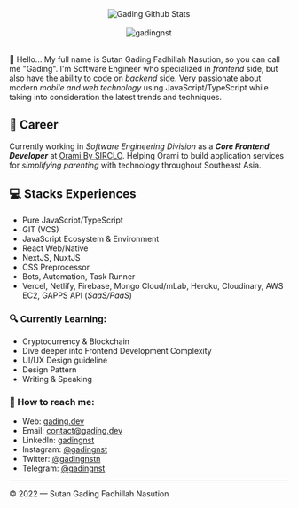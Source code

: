 <div align="center">
  <img src="https://github-readme-stats.vercel.app/api?username=gadingnst&show_icons=true&theme=dracula" alt="Gading Github Stats">
  <br><br>
  <img src="https://komarev.com/ghpvc/?username=gadingnst&color=F4A4B5&style=flat" alt="gadingnst" />
</div>
<br>

👋 Hello... My full name is Sutan Gading Fadhillah Nasution, so you can call me "Gading". I'm Software Engineer who specialized in *frontend* side, but also have the ability to code on *backend* side. Very passionate about modern *mobile and web technology* using JavaScript/TypeScript while taking into consideration the latest trends and techniques.

## 💼 Career
Currently working in *Software Engineering Division* as a ***Core Frontend Developer*** at [Orami By SIRCLO](https://github.com/bilna-dev). Helping Orami to build application services for *simplifying parenting* with technology throughout Southeast Asia.

## 💻 Stacks Experiences
- Pure JavaScript/TypeScript
- GIT (VCS)
- JavaScript Ecosystem & Environment
- React Web/Native
- NextJS, NuxtJS
- CSS Preprocessor
- Bots, Automation, Task Runner
- Vercel, Netlify, Firebase, Mongo Cloud/mLab, Heroku, Cloudinary, AWS EC2, GAPPS API (*SaaS/PaaS*)

### 🔍 Currently Learning:
- Cryptocurrency & Blockchain
- Dive deeper into Frontend Development Complexity
- UI/UX Design guideline
- Design Pattern
- Writing & Speaking

### 🚀 How to reach me:
- Web: [gading.dev](https://gading.dev)
- Email: [contact@gading.dev](mailto:contact@gading.dev)
- LinkedIn: [gadingnst](https://www.linkedin.com/in/gadingnst)
- Instagram: [@gadingnst](https://instagram.com/gadingnst)
- Twitter: [@gadingnstn](https://twitter.com/gadingnstn)
- Telegram: [@gadingnst](https://t.me/gadingnst)

---

© 2022 — Sutan Gading Fadhillah Nasution
